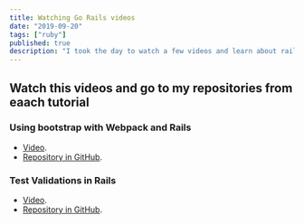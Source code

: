 ```yaml
---
title: Watching Go Rails videos
date: "2019-09-20"
tags: ["ruby"]
published: true
description: "I took the day to watch a few videos and learn about rails"
---
```


## Watch this videos and go to my repositories from eaach tutorial

### Using bootstrap with Webpack and Rails

- [Video](https://gorails.com/episodes/how-to-use-bootstrap-with-webpack-and-rails/).
- [Repository in GitHub](https://github.com/PauloBommfim/bootstrappy/).

### Test Validations in Rails

- [Video](https://gorails.com/episodes/testing-rails-validations/).
- [Repository in GitHub](https://github.com/PauloBommfim/nps-calculator/).